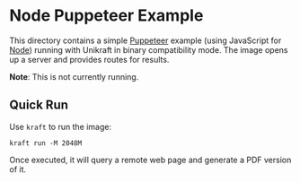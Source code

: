 # Node Puppeteer Example

This directory contains a simple [Puppeteer](https://www.prisma.io/) example (using JavaScript for [Node](https://nodejs.org/en/)) running with Unikraft in binary compatibility mode.
The image opens up a server and provides routes for results.

**Note**: This is not currently running.

## Quick Run

Use `kraft` to run the image:

```console
kraft run -M 2048M
```

Once executed, it will query a remote web page and generate a PDF version of it.
